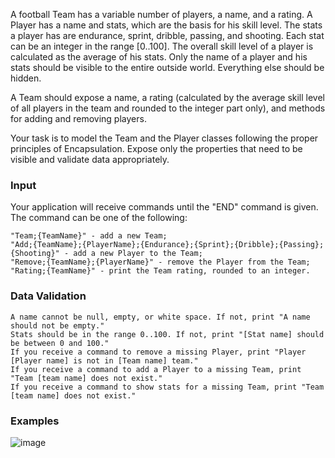 A football Team has a variable number of players, a name, and a rating. A Player has a name and stats, which are the basis for his skill level. The stats a player has are endurance, sprint, dribble, passing, and shooting. Each stat can be an integer in the range [0..100]. The overall skill level of a player is calculated as the average of his stats. Only the name of a player and his stats should be visible to the entire outside world. Everything else should be hidden.

A Team should expose a name, a rating (calculated by the average skill level of all players in the team and rounded to the integer part only), and methods for adding and removing players.

Your task is to model the Team and the Player classes following the proper principles of Encapsulation. Expose only the properties that need to be visible and validate data appropriately.

### Input

Your application will receive commands until the "END" command is given. The command can be one of the following:

	"Team;{TeamName}" - add a new Team;
	"Add;{TeamName};{PlayerName};{Endurance};{Sprint};{Dribble};{Passing};{Shooting}" - add a new Player to the Team;
	"Remove;{TeamName};{PlayerName}" - remove the Player from the Team;
	"Rating;{TeamName}" - print the Team rating, rounded to an integer.

### Data Validation

	A name cannot be null, empty, or white space. If not, print "A name should not be empty."
	Stats should be in the range 0..100. If not, print "[Stat name] should be between 0 and 100."
	If you receive a command to remove a missing Player, print "Player [Player name] is not in [Team name] team."
	If you receive a command to add a Player to a missing Team, print "Team [team name] does not exist."
	If you receive a command to show stats for a missing Team, print "Team [team name] does not exist."

### Examples

![image](https://user-images.githubusercontent.com/45227327/222786380-34682aa2-4bac-4ff3-8bda-a89a35f11b10.png)
